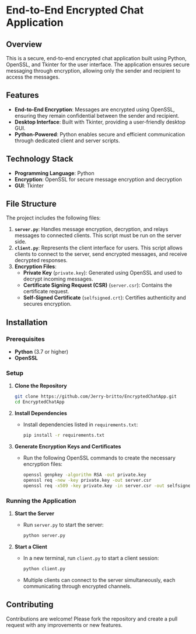 # End-to-End Encrypted Chat Application

## Overview

This is a secure, end-to-end encrypted chat application built using Python, OpenSSL, and Tkinter for the user interface. The application ensures secure messaging through encryption, allowing only the sender and recipient to access the messages.

## Features

- **End-to-End Encryption**: Messages are encrypted using OpenSSL, ensuring they remain confidential between the sender and recipient.
- **Desktop Interface**: Built with Tkinter, providing a user-friendly desktop GUI.
- **Python-Powered**: Python enables secure and efficient communication through dedicated client and server scripts.

## Technology Stack

- **Programming Language**: Python
- **Encryption**: OpenSSL for secure message encryption and decryption
- **GUI**: Tkinter

## File Structure

The project includes the following files:

1. **`server.py`**: Handles message encryption, decryption, and relays messages to connected clients. This script must be run on the server side.
2. **`client.py`**: Represents the client interface for users. This script allows clients to connect to the server, send encrypted messages, and receive decrypted responses.
3. **Encryption Files**:
   - **Private Key** (`private.key`): Generated using OpenSSL and used to decrypt incoming messages.
   - **Certificate Signing Request (CSR)** (`server.csr`): Contains the certificate request.
   - **Self-Signed Certificate** (`selfsigned.crt`): Certifies authenticity and secures encryption.

## Installation

### Prerequisites
- **Python** (3.7 or higher)
- **OpenSSL**

### Setup

1. **Clone the Repository**
   ```bash
   git clone https://github.com/Jerry-britto/EncryptedChatApp.git
   cd EncryptedChatApp
   ```

2. **Install Dependencies**
   - Install dependencies listed in `requirements.txt`:
     ```bash
     pip install -r requirements.txt
     ```

3. **Generate Encryption Keys and Certificates**
   - Run the following OpenSSL commands to create the necessary encryption files:
     ```bash
     openssl genpkey -algorithm RSA -out private.key
     openssl req -new -key private.key -out server.csr
     openssl req -x509 -key private.key -in server.csr -out selfsigned.crt -days 365
     ```

### Running the Application

1. **Start the Server**
   - Run `server.py` to start the server:
     ```bash
     python server.py
     ```

2. **Start a Client**
   - In a new terminal, run `client.py` to start a client session:
     ```bash
     python client.py
     ```
   - Multiple clients can connect to the server simultaneously, each communicating through encrypted channels.

## Contributing

Contributions are welcome! Please fork the repository and create a pull request with any improvements or new features.

